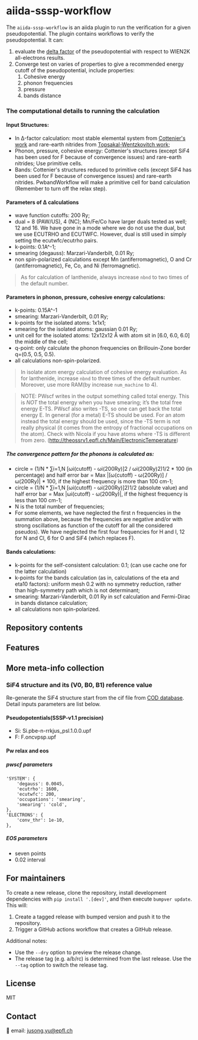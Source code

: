 # aiida-sssp-workflow

The `aiida-sssp-workflow` is an aiida plugin to run the verification for a given pseudopotential. The plugin contains
workflows to verify the pseudopotential.
It can:

1) evaluate the [delta factor]() of the pseudopotential with respect to WIEN2K all-electrons results.
2) Converge test on varies of properties to give a recommended energy cutoff of the pseudopotential, include properties:
    1) Cohesive energy
    2) phonon frequencies
    3) pressure
    4) bands distance

### The computational details to running the calculation

#### Input Structures:

- In Δ-factor calculation: most stable elemental system from [Cottenier's work](http://molmod.ugent.be/deltacodesdft)
    and rare-earth nitrides from [Topsakal-Wentzkovitch work](https://www.sciencedirect.com/science/article/abs/pii/S0927025614005059);
- Phonon, pressure, cohesive energy: Cottenier's structures
    (except SiF4 has been used for F because of convergence issues) and
    rare-earth nitrides; Use primitive cells.
- Bands: Cottenier's structures reduced to primitive cells
    (except SiF4 has been used for F because of convergence issues) and rare-earth nitrides.
    PwbandWorkflow will make a primitive cell for band calculation (Remember to turn off the relax step).

#### Parameters of Δ calculations

- wave function cutoffs: 200 Ry;
- dual = 8 (PAW/US), 4 (NC); Mn/Fe/Co have larger duals tested as well; 12 and 16.
    We have gone in a mode where we do not use the dual, but we use ECUTRHO and ECUTWFC. However, dual is still used in
    simply setting the ecutwfc/ecutrho pairs.
- k-points: 0.1A^-1;
- smearing (degauss): Marzari-Vanderbilt, 0.01 Ry;
- non spin-polarized calculations except Mn (antiferromagnetic),
    O and Cr (antiferromagnetic),
    Fe, Co, and Ni (ferromagnetic).

> As for calculation of lanthenide, always increase `nbnd` to two times of the default number.

#### Parameters in phonon, pressure, cohesive energy calculations:

- k-points: 0.15A^-1
- smearing: Marzari-Vanderbilt, 0.01 Ry;
- k-points for the isolated atoms: 1x1x1;
- smearing for the isolated atoms: gaussian 0.01 Ry;
- unit cell for the isolated atoms: 12x12x12 Å with atom sit in [6.0, 6.0, 6.0] the middle of the cell;
- q-point: only calculate the phonon frequencies on Brillouin-Zone border q=(0.5, 0.5, 0.5).
- all calculations non-spin-polarized.

> In isolate atom energy calculation of cohesive energy evaluation.
> As for lanthenide, increase `nbnd` to three times of the default number. Moreover, use more RAM(by increase `num_machine` to 4).


> NOTE: PWscf writes in the output something called total energy. This is *NOT* the total energy when you have smearing;
> it’s the total free energy E-TS. PWscf also writes -TS, so one can get back the total energy E.
> In general (for a metal) E-TS should be used. For an atom instead the total energy should be used,
> since the -TS term is not really physical (it comes from the entropy of fractional occupations on the atom).
> Check with Nicola if you have atoms where -TS is different from zero. (http://theossrv1.epfl.ch/Main/ElectronicTemperature)


##### The convergence pattern for the phonons is calculated as:
- circle = (1/N * ∑i=1,N [ωi(cutoff) - ωi(200Ry)]2 / ωi(200Ry)2)1/2 * 100 (in percentage) and half error bar = Max |[ω(cutoff) - ω(200Ry)] / ω(200Ry)| * 100, if the highest frequency is more than 100 cm-1;
- circle = (1/N * ∑i=1,N [ωi(cutoff) - ωi(200Ry)]2)1/2 (absolute value) and half error bar = Max |ωi(cutoff) - ω(200Ry)|, if the highest frequency is less than 100 cm-1;
- N is the total number of frequencies;
- For some elements, we have neglected the first n frequencies in the summation above, because the frequencies are negative and/or with strong oscillations as function of the cutoff for all the considered pseudos). We have neglected the first four frequencies for H and I, 12 for N and Cl, 6 for O and SiF4 (which replaces F).

#### Bands calculations:

- k-points for the self-consistent calculation: 0.1; (can use cache one for the latter calculation)
- k-points for the bands calculation (as in, calculations of the eta and eta10 factors): uniform mesh 0.2 with no symmetry reduction, rather than high-symmetry path which is not determinant;
- smearing: Marzari-Vanderbilt, 0.01 Ry in scf calculation and Fermi-Dirac in bands distance calculation;
- all calculations non spin-polarized.

## Repository contents

## Features

## More meta-info collection

### SiF4 structure and its (V0, B0, B1) reference value
Re-generate the SiF4 structure start from the cif file from [COD database](http://www.crystallography.net/cod/index.php). Detail inputs parameters are list below.

#### Pseudopotentials(SSSP-v1.1 precision)
- Si: Si.pbe-n-rrkjus_psl.1.0.0.upf
- F: F.oncvpsp.upf

#### Pw relax and eos

##### pwscf parameters
```
'SYSTEM': {
    'degauss': 0.0045,
    'ecutrho': 1600,
    'ecutwfc': 200,
    'occupations': 'smearing',
    'smearing': 'cold',
},
'ELECTRONS': {
    'conv_thr': 1e-10,
},
```

##### EOS parameters

- seven points
- 0.02 interval

## For maintainers

To create a new release, clone the repository, install development dependencies with `pip install '.[dev]'`, and then execute `bumpver update`.
This will:

  1. Create a tagged release with bumped version and push it to the repository.
  2. Trigger a GitHub actions workflow that creates a GitHub release.

Additional notes:

  - Use the `--dry` option to preview the release change.
  - The release tag (e.g. a/b/rc) is determined from the last release.
    Use the `--tag` option to switch the release tag.

## License

MIT


## Contact

📧 email: jusong.yu@epfl.ch
